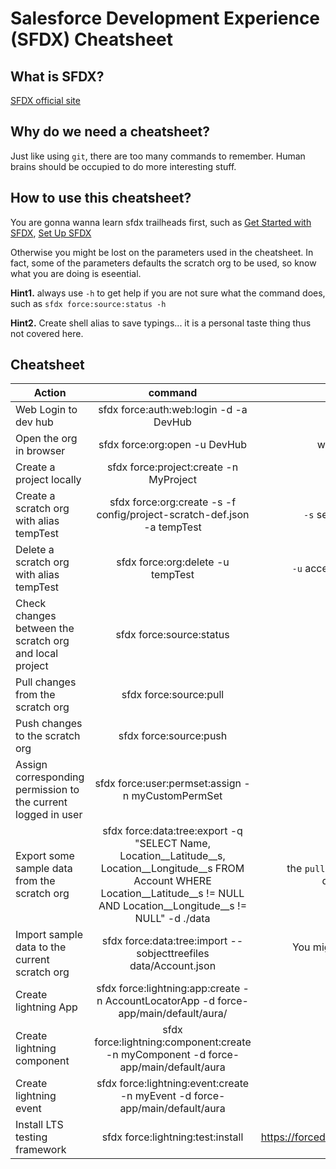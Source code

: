 # Salesforce Development Experience (SFDX) Cheatsheet

## What is SFDX?
[SFDX official site](https://developer.salesforce.com/platform/dx)

## Why do we need a cheatsheet?
Just like using `git`, there are too many commands to remember. Human brains should be occupied to do more interesting stuff.

## How to use this cheatsheet?
You are gonna wanna learn sfdx trailheads first, such as [Get Started with SFDX](https://trailhead.salesforce.com/en/trails/sfdx_get_started), [Set Up SFDX](https://trailhead.salesforce.com/en/modules/sfdx_app_dev/units/sfdx_app_dev_setup_dx)

Otherwise you might be lost on the parameters used in the cheatsheet. In fact, some of the parameters defaults the scratch org to be used, so know what you are doing is eseential.

__Hint1.__ always use `-h` to get help if you are not sure what the command does, such as `sfdx force:source:status -h`

__Hint2.__ Create shell alias to save typings... it is a personal taste thing thus not covered here.

## Cheatsheet

|Action | command | Description|
| ------------- |:-------------:| -----:|
|Web Login to dev hub|sfdx force:auth:web:login -d -a DevHub| default and set an alias|
|Open the org in browser| sfdx force:org:open -u DevHub| without `-u` will open the default scratch org|
|Create a project locally | sfdx force:project:create -n MyProject| |
|Create a scratch org with alias tempTest|sfdx force:org:create -s -f config/project-scratch-def.json -a tempTest|`-s` sets it to default scratch org for this project|
|Delete a scratch org with alias tempTest|sfdx force:org:delete -u tempTest|`-u` accepts either username or scratch org alias"|
|Check changes between the scratch org and local project|sfdx force:source:status| Similar to `git status`|
|Pull changes from the scratch org| sfdx force:source:pull|Similar to `git pull`|
|Push changes to the scratch org| sfdx force:source:push|Similar to `git push`|
|Assign corresponding permission to the current logged in user|sfdx force:user:permset:assign -n myCustomPermSet||
|Export some sample data from the scratch org| sfdx force:data:tree:export -q "SELECT Name, Location__Latitude__s, Location__Longitude__s FROM Account WHERE Location__Latitude__s != NULL AND Location__Longitude__s != NULL" -d ./data| the `pull/push` in `sfdx` dooes not sync user regular data, this step should be done individually|
|Import sample data to the current scratch org|sfdx force:data:tree:import --sobjecttreefiles data/Account.json|You might want some sample data in your CI/CD pipelines|
|Create lightning App| sfdx force:lightning:app:create -n AccountLocatorApp -d force-app/main/default/aura/ ||
|Create lightning component| sfdx force:lightning:component:create -n myComponent -d force-app/main/default/aura ||
|Create lightning event| sfdx force:lightning:event:create -n myEvent -d force-app/main/default/aura||
|Install LTS testing framework | sfdx force:lightning:test:install | https://forcedotcom.github.io/LightningTestingService/ |

 

